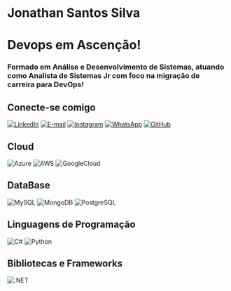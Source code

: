 # Jonathan Santos Silva

#  Devops em Ascenção!

### Formado em Análise e Desenvolvimento de Sistemas, atuando como Analista de Sistemas Jr com foco na migração de carreira para DevOps!

## Conecte-se comigo

[![LinkedIn](https://img.shields.io/badge/LinkedIn-0077B5?style=for-the-badge&logo=linkedin)](https://www.linkedin.com/in/jhowsantos1999/)
[![E-mail](https://img.shields.io/badge/-Email-000?style=for-the-badge&logo=microsoft-outlook&logoColor=007BFF)](mailto:j.santoss2017@gmail.com)
[![Instagram](https://img.shields.io/badge/-Instagram-000?style=for-the-badge&logo=instagram&logoColor=Violet)](https://www.instagram.com/eai_jhows/)
[![WhatsApp](https://img.shields.io/badge/WhatsApp-000?style=for-the-badge&logo=whatsapp&logoColor=Green)](https://wa.me/5511948061473)
[![GitHub](https://img.shields.io/badge/GitHub-100000?style=for-the-badge&logo=github&logoColor=white)](https://github.com/JhowSSilva)



## Cloud
![Azure](https://img.shields.io/badge/Azure-blue?style=for-the-badge&logo=microsoft%20azure&logoColor=blue&labelColor=FFFFFF&link=https%3A%2F%2Fimages.app.goo.gl%2FK7PN1jYJd57x4q7A8)
![AWS](https://img.shields.io/badge/AWS-000.svg?style=for-the-badge&logo=amazon-aws&logoColor=white)
![GoogleCloud](https://img.shields.io/badge/GoogleCloud-%234285F4.svg?style=for-the-badge&logo=google-cloud&logoColor=white)

## DataBase
![MySQL](https://img.shields.io/badge/MySQL-000?style=for-the-badge&logo=mysql&logoColor=orange)
![MongoDB](https://img.shields.io/badge/MongoDB-%234ea94b.svg?style=for-the-badge&logo=mongodb&logoColor=white)
![PostgreSQL](https://img.shields.io/badge/PostgreSQL-000?style=for-the-badge&logo=postgresql)

## Linguagens de Programação 
![C#](https://img.shields.io/badge/C%23-239120?style=for-the-badge&logo=c-sharp&logoColor=white)
![Python](https://img.shields.io/badge/python-3670A0?style=for-the-badge&logo=python&logoColor=ffdd54)

## Bibliotecas e Frameworks
![.NET](https://img.shields.io/badge/.NET-5C2D91?style=for-the-badge&logo=.net&logoColor=white)


